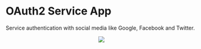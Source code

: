 # OAuth2 Service App

Service authentication with social media like Google, Facebook and Twitter.

<p align="center">
<img src="https://codecanyon.img.customer.envatousercontent.com/files/25860630/preview.jpg?auto=compress%2Cformat&q=80&fit=crop&crop=top&max-h=8000&max-w=590&s=d0fc9c6ea0da20afd8dea87fa515c11c">
</p>
